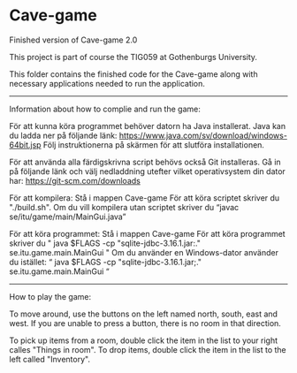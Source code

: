 # Cave-game
Finished version of Cave-game 2.0

This project is part of course the TIG059 at Gothenburgs University. 

This folder contains the finished code for the Cave-game along with necessary applications needed to run the application.

-----------------------------------------------------------------------------------------------------------------------------------

Information about how to complie and run the game:

För att kunna köra programmet behöver datorn ha Java installerat. Java kan du ladda ner på följande länk:
https://www.java.com/sv/download/windows-64bit.jsp
Följ instruktionerna på skärmen för att slutföra installationen. 

För att använda alla färdigskrivna script behövs också Git installeras. 
Gå in på följande länk och välj nedladdning utefter vilket operativsystem din dator har: 
https://git-scm.com/downloads

För att kompilera:
Stå i mappen Cave-game
För att köra scriptet skriver du "./build.sh".
Om du vill kompilera utan scriptet skriver du “javac se/itu/game/main/MainGui.java”

För att köra programmet:
Stå i mappen Cave-game
För att köra programmet skriver du
 " java $FLAGS -cp "sqlite-jdbc-3.16.1.jar:." se.itu.game.main.MainGui "
Om du använder en Windows-dator använder du istället: “ java $FLAGS -cp "sqlite-jdbc-3.16.1.jar;." se.itu.game.main.MainGui “

------------------------------------------------------------------------------------------------------------------------------------

How to play the game:

To move around, use the buttons on the left named north, south, east and west. If you are unable to press a button, there is no room in that direction. 

To pick up items from a room, double click the item in the list to your right calles "Things in room". 
To drop items, double click the item in the list to the left called "Inventory".



